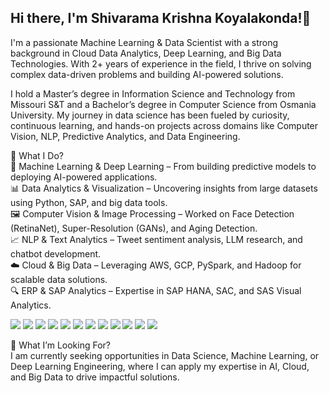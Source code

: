 ## Hi there, I'm Shivarama Krishna Koyalakonda!👋

I'm a passionate Machine Learning & Data Scientist with a strong background in Cloud Data Analytics, Deep Learning, and Big Data Technologies. With 2+ years of experience in the field, I thrive on solving complex data-driven problems and building AI-powered solutions.

I hold a Master’s degree in Information Science and Technology from Missouri S&T and a Bachelor’s degree in Computer Science from Osmania University. My journey in data science has been fueled by curiosity, continuous learning, and hands-on projects across domains like Computer Vision, NLP, Predictive Analytics, and Data Engineering.

🔬 What I Do?<br>
🧠 Machine Learning & Deep Learning – From building predictive models to deploying AI-powered applications.<br>
📊 Data Analytics & Visualization – Uncovering insights from large datasets using Python, SAP, and big data tools.<br>
🖼️ Computer Vision & Image Processing – Worked on Face Detection (RetinaNet), Super-Resolution (GANs), and Aging Detection.<br>
📈 NLP & Text Analytics – Tweet sentiment analysis, LLM research, and chatbot development.<br>
☁️ Cloud & Big Data – Leveraging AWS, GCP, PySpark, and Hadoop for scalable data solutions.<br>
🔍 ERP & SAP Analytics – Expertise in SAP HANA, SAC, and SAS Visual Analytics.<br>

<p align="Left">
<img src="https://img.shields.io/badge/Data_Science-ML-blue?logo=scikitlearn&logoColor=white"/>
<img src="https://img.shields.io/badge/Deep_Learning-DL-orange?logo=tensorflow&logoColor=white"/>
<img src="https://img.shields.io/badge/Neural_Networks-ANN/CNN-red?logo=pytorch&logoColor=white"/>
<img src="https://img.shields.io/badge/Pandas-Data_Manipulation-blue?logo=pandas&logoColor=white"/>
<img src="https://img.shields.io/badge/NumPy-Data_Analysis-orange?logo=numpy&logoColor=white"/>
<img src="https://img.shields.io/badge/TensorFlow-Deep_Learning-yellow?logo=tensorflow&logoColor=white"/>
<img src="https://img.shields.io/badge/Keras-Neural_Networks-red?logo=keras&logoColor=white"/>
<img src="https://img.shields.io/badge/AWS_SageMaker-Machine_Learning-green?logo=amazonaws&logoColor=white"/>
<img src="https://img.shields.io/badge/GCP-Cloud_Computing-blue?logo=googlecloud&logoColor=white"/>
<img src="https://img.shields.io/badge/API_Development-FastAPI-brightgreen?logo=fastapi&logoColor=white"/>
<img src="https://img.shields.io/badge/SAP_HANA-Studio-orange?logo=sap&logoColor=white"/>
<img src="https://img.shields.io/badge/SAP_Analytics-Cloud-blue?logo=sap&logoColor=white"/>

🎯 What I’m Looking For?<br>
I am currently seeking opportunities in Data Science, Machine Learning, or Deep Learning Engineering, where I can apply my expertise in AI, Cloud, and Big Data to drive impactful solutions.
